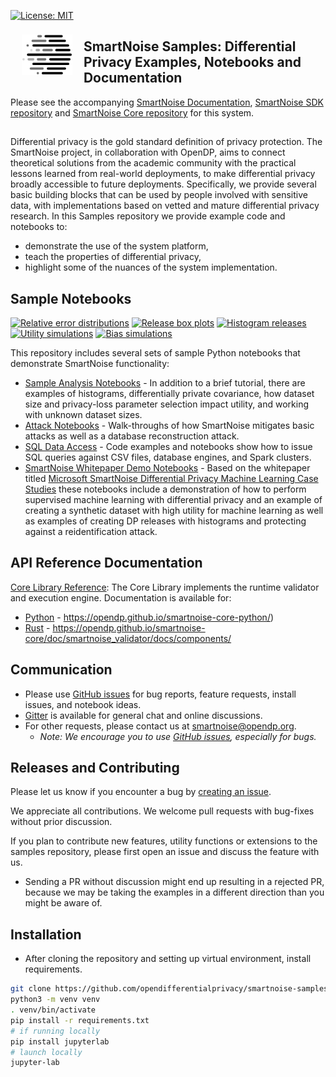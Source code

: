 [![License: MIT](https://img.shields.io/badge/License-MIT-yellow.svg)](https://opensource.org/licenses/MIT)

<a href="https://www.linkedin.com/pulse/microsoft-harvards-institute-quantitative-social-science-john-kahan/"><img src="images/SmartNoise_Logos/SVG/LogoMark_color.svg" align="left" height="65" vspace="8" hspace="18"></a>
## SmartNoise Samples: Differential Privacy Examples, Notebooks and Documentation
Please see the accompanying [SmartNoise Documentation](https://docs.opendp.org/en/latest/smartnoise/), [SmartNoise SDK repository](https://github.com/opendifferentialprivacy/smartnoise-sdk) and [SmartNoise Core repository](https://github.com/opendifferentialprivacy/smartnoise-core) for this system.


##

Differential privacy is the gold standard definition of privacy protection.  The SmartNoise project, in collaboration with OpenDP, aims to connect theoretical solutions from the academic community with the practical lessons learned from real-world deployments, to make differential privacy broadly accessible to future deployments.  Specifically, we provide several basic building blocks that can be used by people involved with sensitive data, with implementations based on vetted and mature differential privacy research.  In this Samples repository we provide example code and notebooks to:
* demonstrate the use of the system platform,
* teach the properties of differential privacy,
* highlight some of the nuances of the system implementation.

## Sample Notebooks

[<img src="images/figs/plugin_mean_comparison.png" alt="Relative error distributions" height="100">](https://github.com/opendifferentialprivacy/smartnoise-samples/tree/master/analysis)
[<img src="images/figs/example_size.png" alt="Release box plots" height="100">](https://github.com/opendifferentialprivacy/smartnoise-samples/tree/master/analysis)
[<img src="images/figs/example_education.png" alt="Histogram releases" height="100">](https://github.com/opendifferentialprivacy/smartnoise-samples/tree/master/analysis)
[<img src="images/figs/example_utility.png" alt="Utility simulations" height="100">](https://github.com/opendifferentialprivacy/smartnoise-samples/tree/master/analysis)
[<img src="images/figs/example_simulations.png" alt="Bias simulations" height="100">](https://github.com/opendifferentialprivacy/smartnoise-samples/tree/master/analysis)

This repository includes several sets of sample Python notebooks that demonstrate SmartNoise functionality:


- [Sample Analysis Notebooks](/analysis) - In addition to a brief tutorial, there are examples of histograms, differentially private covariance, how dataset size and privacy-loss parameter selection impact utility, and working with unknown dataset sizes.
- [Attack Notebooks](/attacks) - Walk-throughs of how SmartNoise mitigates basic attacks as well as a database reconstruction attack.
- [SQL Data Access](/data) - Code examples and notebooks show how to issue SQL queries against CSV files, database engines, and Spark clusters.
- [SmartNoise Whitepaper Demo Notebooks](/whitepaper-demos) - Based on the whitepaper titled [Microsoft SmartNoise Differential Privacy Machine Learning Case Studies](https://azure.microsoft.com/en-us/resources/microsoft-smartnoisedifferential-privacy-machine-learning-case-studies/) these notebooks include a demonstration of how to perform supervised machine learning with differential privacy and an example of creating a synthetic dataset with high utility for machine learning as well as examples of creating DP releases with histograms and protecting against a reidentification attack.

## API Reference Documentation

[Core Library Reference](https://opendp.github.io/smartnoise-core-python/): The Core Library implements the runtime validator and execution engine.  Documentation is available for:
   - [Python](https://opendp.github.io/smartnoise-core-python/) - https://opendp.github.io/smartnoise-core-python/) 
   - [Rust](https://opendp.github.io/smartnoise-core/doc/smartnoise_validator/docs/components/index.html) - https://opendp.github.io/smartnoise-core/doc/smartnoise_validator/docs/components/

## Communication

- Please use [GitHub issues](https://github.com/opendp/smartnoise-samples/issues) for bug reports, feature requests, install issues, and notebook ideas.
- [Gitter](https://gitter.im/opendifferentialprivacy/SmartNoise) is available for general chat and online discussions.
- For other requests, please contact us at [smartnoise@opendp.org](mailto:smartnoise@opendp.org).
  - _Note: We encourage you to use [GitHub issues](https://github.com/opendp/smartnoise-samples/issues), especially for bugs._

## Releases and Contributing

Please let us know if you encounter a bug by [creating an issue](https://github.com/opendifferentialprivacy/smartnoise-samples/issues).

We appreciate all contributions. We welcome pull requests with bug-fixes without prior discussion.

If you plan to contribute new features, utility functions or extensions to the samples repository, please first open an issue and discuss the feature with us.
  - Sending a PR without discussion might end up resulting in a rejected PR, because we may be taking the examples in a different direction than you might be aware of.

## Installation
* After cloning the repository and setting up virtual environment, install requirements.
```bash
git clone https://github.com/opendifferentialprivacy/smartnoise-samples.git && cd smartnoise-samples
python3 -m venv venv
. venv/bin/activate
pip install -r requirements.txt
# if running locally
pip install jupyterlab
# launch locally
jupyter-lab
```
